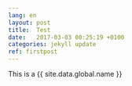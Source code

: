 ```yaml
---
lang: en
layout: post
title:  Test
date:   2017-03-03 00:25:19 +0100
categories: jekyll update
ref: firstpost
---
```


This is a
{{ site.data.global.name }}
